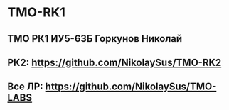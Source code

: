 # TMO-RK1
ТМО РК1 ИУ5-63Б Горкунов Николай
---
РК2: https://github.com/NikolaySus/TMO-RK2
---
Все ЛР: https://github.com/NikolaySus/TMO-LABS
---
